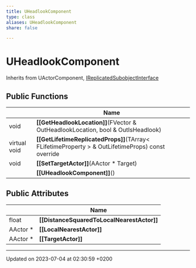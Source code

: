 ```yaml
---
title: UHeadlookComponent
type: class
aliases: UHeadlookComponent
share: false

---
```


# UHeadlookComponent





Inherits from UActorComponent, [IReplicatedSubobjectInterface](/docs/SDK/Source/Classes/classIReplicatedSubobjectInterface.md)

## Public Functions

|                | Name           |
| -------------- | -------------- |
| void | **[[GetHeadlookLocation]]**(FVector & OutHeadlookLocation, bool & OutIsHeadlook) |
| virtual void | **[[GetLifetimeReplicatedProps]]**(TArray< FLifetimeProperty > & OutLifetimeProps) const override |
| void | **[[SetTargetActor]]**(AActor * Target) |
| | **[[UHeadlookComponent]]**() |

## Public Attributes

|                | Name           |
| -------------- | -------------- |
| float | **[[DistanceSquaredToLocalNearestActor]]**  |
| AActor * | **[[LocalNearestActor]]**  |
| AActor * | **[[TargetActor]]**  |

-------------------------------

Updated on 2023-07-04 at 02:30:59 +0200